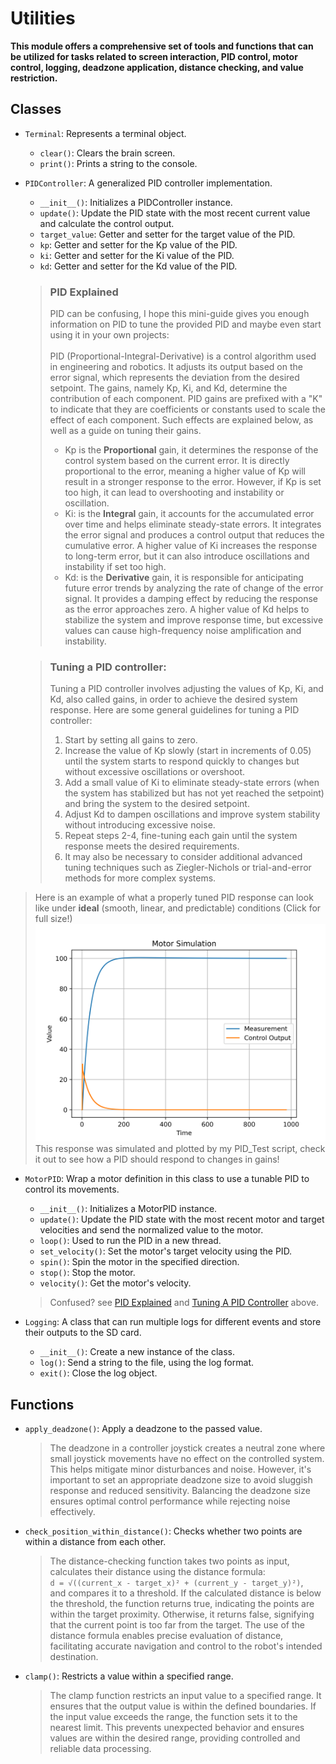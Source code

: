 # Utilities
**This module offers a comprehensive set of tools and functions that can be utilized for tasks related to screen interaction, PID control, motor control, logging, deadzone application, distance checking, and value restriction.**

Classes
-------

* `Terminal`: Represents a terminal object.
  - `clear()`: Clears the brain screen.
  - `print()`: Prints a string to the console.


* `PIDController`: A generalized PID controller implementation.
  - `__init__()`: Initializes a PIDController instance.
  - `update()`: Update the PID state with the most recent current value and calculate the control output.
  - `target_value`: Getter and setter for the target value of the PID.
  - `kp`: Getter and setter for the Kp value of the PID.
  - `ki`: Getter and setter for the Ki value of the PID.
  - `kd`: Getter and setter for the Kd value of the PID.
  > ### PID Explained
  > PID can be confusing, I hope this mini-guide gives you enough information on PID to tune the provided PID and maybe even start using it in your own projects:\
  > \
  > PID (Proportional-Integral-Derivative) is a control algorithm used in engineering and robotics. It adjusts its output based on the error signal, which represents the deviation from the desired setpoint. The gains, namely Kp, Ki, and Kd, determine the contribution of each component. PID gains are prefixed with a "K" to indicate that they are coefficients or constants used to scale the effect of each component. Such effects are explained below, as well as a guide on tuning their gains.
  > * Kp is the **Proportional** gain, it determines the response of the control system based on the current error. It is directly proportional to the error, meaning a higher value of Kp will result in a stronger response to the error. However, if Kp is set too high, it can lead to overshooting and instability or oscillation.
  > * Ki: is the **Integral** gain, it accounts for the accumulated error over time and helps eliminate steady-state errors. It integrates the error signal and produces a control output that reduces the cumulative error. A higher value of Ki increases the response to long-term error, but it can also introduce oscillations and instability if set too high.
  > * Kd: is the **Derivative** gain, it is responsible for anticipating future error trends by analyzing the rate of change of the error signal. It provides a damping effect by reducing the response as the error approaches zero. A higher value of Kd helps to stabilize the system and improve response time, but excessive values can cause high-frequency noise amplification and instability.

  > ### Tuning a PID controller:
  > Tuning a PID controller involves adjusting the values of Kp, Ki, and Kd, also called gains, in order to achieve the desired system response. Here are some general guidelines for tuning a PID controller:
  > 1. Start by setting all gains to zero.
  > 2. Increase the value of Kp slowly (start in increments of 0.05) until the system starts to respond quickly to changes but without excessive oscillations or overshoot.
  > 3. Add a small value of Ki to eliminate steady-state errors (when the system has stabilized but has not yet reached the setpoint) and bring the system to the desired setpoint.
  > 4. Adjust Kd to dampen oscillations and improve system stability without introducing excessive noise.
  > 5. Repeat steps 2-4, fine-tuning each gain until the system response meets the desired requirements.
  > 6. It may also be necessary to consider additional advanced tuning techniques such as Ziegler-Nichols or trial-and-error methods for more complex systems.

> Here is an example of what a properly tuned PID response can look like under **ideal** (smooth, linear, and predictable) conditions (Click for full size!)\
> [<img src="https://github.com/deekb/VRC-OverUnder/blob/assets/images/PID_Tests/Motor_Simulation.png?raw=true" width="800"/>](https://github.com/deekb/VRC-OverUnder/blob/assets/images/PID_Tests/Motor_Simulation.png?raw=true)\
> This response was simulated and plotted by my PID_Test script, check it out to see how a PID should respond to changes in gains!


* `MotorPID`: Wrap a motor definition in this class to use a tunable PID to control its movements.
  - `__init__()`: Initializes a MotorPID instance.
  - `update()`: Update the PID state with the most recent motor and target velocities and send the normalized value to the motor.
  - `loop()`: Used to run the PID in a new thread.
  - `set_velocity()`: Set the motor's target velocity using the PID.
  - `spin()`: Spin the motor in the specified direction.
  - `stop()`: Stop the motor.
  - `velocity()`: Get the motor's velocity.
  > Confused? see [PID Explained](#pid-explained) and [Tuning A PID Controller](#tuning-a-pid-controller) above.


* `Logging`: A class that can run multiple logs for different events and store their outputs to the SD card.
  - `__init__()`: Create a new instance of the class.
  - `log()`: Send a string to the file, using the log format.
  - `exit()`: Close the log object.

Functions
---------

* `apply_deadzone()`: Apply a deadzone to the passed value.
  > The deadzone in a controller joystick creates a neutral zone where small joystick movements have no effect on the controlled system. This helps mitigate minor disturbances and noise. However, it's important to set an appropriate deadzone size to avoid sluggish response and reduced sensitivity. Balancing the deadzone size ensures optimal control performance while rejecting noise effectively.


* `check_position_within_distance()`: Checks whether two points are within a distance from each other.
  > The distance-checking function takes two points as input, calculates their distance using the distance formula:\
  > `d = √((current_x - target_x)² + (current_y - target_y)²)`,\
  > and compares it to a threshold. If the calculated distance is below the threshold, the function returns true, indicating the points are within the target proximity. Otherwise, it returns false, signifying that the current point is too far from the target. The use of the distance formula enables precise evaluation of distance, facilitating accurate navigation and control to the robot's intended destination.


* `clamp()`: Restricts a value within a specified range.
  > The clamp function restricts an input value to a specified range. It ensures that the output value is within the defined boundaries. If the input value exceeds the range, the function sets it to the nearest limit. This prevents unexpected behavior and ensures values are within the desired range, providing controlled and reliable data processing.
